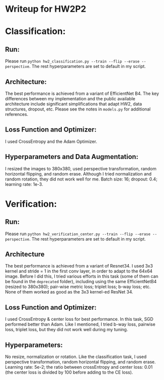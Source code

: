 # Writeup for HW2P2


# Classification:

## Run:
Please run `python hw2_classification.py --train --flip --erase --perspective`. The rest hyperparameters are set to
default in my script.

## Architecture:
The best performance is achieved from a variant of EfficientNet B4. The key differences between my implementation and
the public available architecture include significant simplifications that adapt HW2, data structures, dropout, etc.
Please see the notes in `models.py` for additional references.

## Loss Function and Optimizer:
I used CrossEntropy and the Adam Optimizer.

## Hyperparameters and Data Augmentation:
I resized the images to 380x380, used perspective transformation, random horizontal flipping, and random erase. Although
I tried normalization and random rotation, they did not work well for me.
Batch size: 16; dropout: 0.4; learning rate: 1e-3.

# Verification:

## Run:
Please run `python hw2_verification_center.py --train --flip --erase --perspective`. The rest hyperparameters are set to
default in my script.

## Architecture
The best performance is achieved from a variant of Resnet34. I used 3x3 kernel and stride = 1 in the first conv layer,
in order to adapt to the 64x64 image. Before I did this, I tried various efforts in this task (some of them can be found
in the `deprecated` folder), including using the same EfficientNetB4 (resized to 380x380); pair-wise metric loss;
triplet loss; b-way loss; etc. None of them worked as good as the 3x3 kernel-ed ResNet 34.

## Loss Function and Optimizer:

I used CrossEntropy & center loss for best performance. In this task, SGD performed better than Adam.
Like I mentioned, I tried b-way loss, pairwise loss, triplet loss, but they did not work well during my tuning.

## Hyperparameters:
No resize, normalization or rotation. Like the classification task, I used perspective transformation, random horizontal
flipping, and random erase. Learning rate: 5e-2; the ratio between crossEntropy and center loss: 0.01 (the center loss
is divided by 100 before adding to the CE loss).
